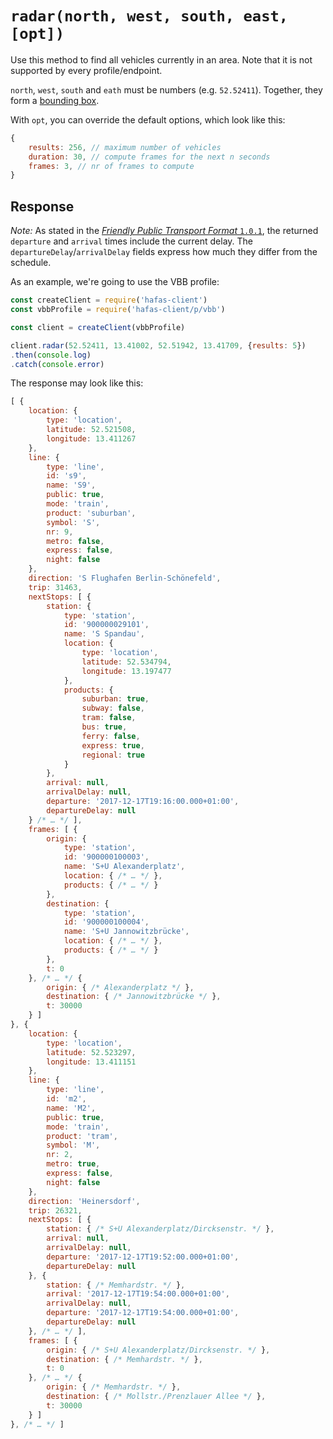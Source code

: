# `radar(north, west, south, east, [opt])`

Use this method to find all vehicles currently in an area. Note that it is not supported by every profile/endpoint.

`north`, `west`, `south` and `eath` must be numbers (e.g. `52.52411`). Together, they form a [bounding box](https://en.wikipedia.org/wiki/Minimum_bounding_box).

With `opt`, you can override the default options, which look like this:

```js
{
	results: 256, // maximum number of vehicles
	duration: 30, // compute frames for the next n seconds
	frames: 3, // nr of frames to compute
}
```

## Response

*Note:* As stated in the [*Friendly Public Transport Format* `1.0.1`](https://github.com/public-transport/friendly-public-transport-format/tree/1.0.1), the returned `departure` and `arrival` times include the current delay. The `departureDelay`/`arrivalDelay` fields express how much they differ from the schedule.

As an example, we're going to use the VBB profile:

```js
const createClient = require('hafas-client')
const vbbProfile = require('hafas-client/p/vbb')

const client = createClient(vbbProfile)

client.radar(52.52411, 13.41002, 52.51942, 13.41709, {results: 5})
.then(console.log)
.catch(console.error)
```

The response may look like this:

```js
[ {
	location: {
		type: 'location',
		latitude: 52.521508,
		longitude: 13.411267
	},
	line: {
		type: 'line',
		id: 's9',
		name: 'S9',
		public: true,
		mode: 'train',
		product: 'suburban',
		symbol: 'S',
		nr: 9,
		metro: false,
		express: false,
		night: false
	},
	direction: 'S Flughafen Berlin-Schönefeld',
	trip: 31463,
	nextStops: [ {
		station: {
			type: 'station',
			id: '900000029101',
			name: 'S Spandau',
			location: {
				type: 'location',
				latitude: 52.534794,
				longitude: 13.197477
			},
			products: {
				suburban: true,
				subway: false,
				tram: false,
				bus: true,
				ferry: false,
				express: true,
				regional: true
			}
		},
		arrival: null,
		arrivalDelay: null,
		departure: '2017-12-17T19:16:00.000+01:00',
		departureDelay: null
	} /* … */ ],
	frames: [ {
		origin: {
			type: 'station',
			id: '900000100003',
			name: 'S+U Alexanderplatz',
			location: { /* … */ },
			products: { /* … */ }
		},
		destination: {
			type: 'station',
			id: '900000100004',
			name: 'S+U Jannowitzbrücke',
			location: { /* … */ },
			products: { /* … */ }
		},
		t: 0
	}, /* … */ {
		origin: { /* Alexanderplatz */ },
		destination: { /* Jannowitzbrücke */ },
		t: 30000
	} ]
}, {
	location: {
		type: 'location',
		latitude: 52.523297,
		longitude: 13.411151
	},
	line: {
		type: 'line',
		id: 'm2',
		name: 'M2',
		public: true,
		mode: 'train',
		product: 'tram',
		symbol: 'M',
		nr: 2,
		metro: true,
		express: false,
		night: false
	},
	direction: 'Heinersdorf',
	trip: 26321,
	nextStops: [ {
		station: { /* S+U Alexanderplatz/Dircksenstr. */ },
		arrival: null,
		arrivalDelay: null,
		departure: '2017-12-17T19:52:00.000+01:00',
		departureDelay: null
	}, {
		station: { /* Memhardstr. */ },
		arrival: '2017-12-17T19:54:00.000+01:00',
		arrivalDelay: null,
		departure: '2017-12-17T19:54:00.000+01:00',
		departureDelay: null
	}, /* … */ ],
	frames: [ {
		origin: { /* S+U Alexanderplatz/Dircksenstr. */ },
		destination: { /* Memhardstr. */ },
		t: 0
	}, /* … */ {
		origin: { /* Memhardstr. */ },
		destination: { /* Mollstr./Prenzlauer Allee */ },
		t: 30000
	} ]
}, /* … */ ]
```
